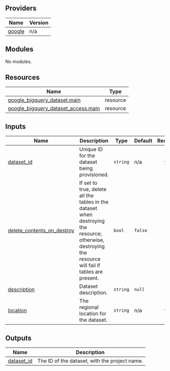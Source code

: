 ## Providers

| Name | Version |
|------|---------|
| <a name="provider_google"></a> [google](#provider\_google) | n/a |

## Modules

No modules.

## Resources

| Name | Type |
|------|------|
| [google_bigquery_dataset.main](https://registry.terraform.io/providers/hashicorp/google/latest/docs/resources/bigquery_dataset) | resource |
| [google_bigquery_dataset_access.main](https://registry.terraform.io/providers/hashicorp/google/latest/docs/resources/bigquery_dataset_access) | resource |

## Inputs

| Name | Description | Type | Default | Required |
|------|-------------|------|---------|:--------:|
| <a name="input_dataset_id"></a> [dataset\_id](#input\_dataset\_id) | Unique ID for the dataset being provisioned. | `string` | n/a | yes |
| <a name="input_delete_contents_on_destroy"></a> [delete\_contents\_on\_destroy](#input\_delete\_contents\_on\_destroy) | If set to true, delete all the tables in the dataset when destroying the resource; otherwise, destroying the resource will fail if tables are present. | `bool` | `false` | no |
| <a name="input_description"></a> [description](#input\_description) | Dataset description. | `string` | `null` | no |
| <a name="input_location"></a> [location](#input\_location) | The regional location for the dataset. | `string` | n/a | yes |

## Outputs

| Name | Description |
|------|-------------|
| <a name="output_dataset_id"></a> [dataset\_id](#output\_dataset\_id) | The ID of the dataset, with the project name. |